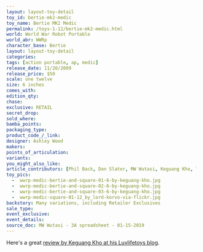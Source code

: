 ```yaml
---
layout: layout-toy-detail 
toy_id: bertie-mk2-medic
toy_name: Bertie MK2 Medic
permalink: /toys-1-12/bertie-mk2-medic.html
world: World War Robot Portable
world_abr: WWRp
character_base: Bertie
layout: layout-toy-detail
categories: 
tags: [action portable, ap, medic]
release_date: 11/20/2009
release_price: $50 
scale: one twelve
size: 6 inches
comes_with: 
edition_qty: 
chase: 
exclusive: RETAIL
secret_drop: 
sold_where: 
bamba_points: 
packaging_type: 
product_code_/_link: 
designer: Ashley Wood
makers: 
points_of_articulation: 
variants: 
you_might_also_like: 
article_contributors: [Phil Back, Don Slater, MW Wutasi, Keguang Kho, lord korvo]
toy_pics: 
  -  wwrp-medic-bertie-and-square-01-6-by-keguang-kho.jpg
  -  wwrp-medic-bertie-and-square-02-6-by-keguang-kho.jpg
  -  wwrp-medic-bertie-and-square-03-6-by-keguang-kho.jpg
  -  wwrp-medic-square-01-12_by_lord-korvo-via-flickr.jpg
backstory: Many variations, including Retailer Exclusives
sale_type: 
event_exclusive: 
event_details: 
source_doc: MW Wutasi - 3A spreadsheet - 01-15-2019
---
```

Here's a great <a href="http://luvlifetoys.blogspot.com/2013/10/threea-wwr-medic-dropcloth-bertie.html" target="_blank">review by Keguang Kho at his Luvlifetoys blog</a>.